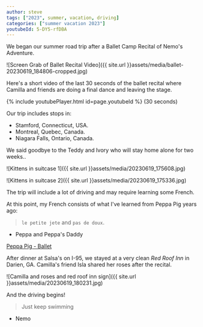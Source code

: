 ```yaml
---
author: steve
tags: ["2023", summer, vacation, driving]
categories: ["summer vacation 2023"]
youtubeId: 5-DY5-rfDBA
---
```

We began our summer road trip after a Ballet Camp Recital of Nemo's Adventure.  

![Screen Grab of Ballet Recital Video]({{ site.url }}assets/media/ballet-20230619_184806-cropped.jpg)

Here's a short video of the last 30 seconds of the ballet recital where Camilla and friends are doing a final dance and leaving the stage.

{% include youtubePlayer.html id=page.youtubeId %}
(30 seconds)

Our trip includes stops in:
- Stamford, Connecticut, USA.
- Montreal, Quebec, Canada.
- Niagara Falls, Ontario, Canada.

We said goodbye to the Teddy and Ivory who will stay home alone for two weeks..  

![Kittens in suitcase 1]({{ site.url }}assets/media/20230619_175608.jpg)

![Kittens in suitcase 2]({{ site.url }}assets/media/20230619_175336.jpg)


The trip will include a lot of driving and may require learning some French.  

At this point, my French consists of what I've learned from Peppa Pig years ago:

> `le petite jete` and `pas de doux`.

- Peppa and Peppa's Daddy

[Peppa Pig - Ballet](https://www.youtube.com/watch?time_continue=4&v=Zlp3Aif6jJA&embeds_referring_euri=https%3A%2F%2Fwww.bing.com%2F&embeds_referring_origin=https%3A%2F%2Fwww.bing.com&source_ve_path=Mjg2NjY&feature=emb_logo)

After dinner at Salsa's on I-95, we stayed at a very clean *Red Roof Inn* in Darien, GA. Camilla's friend Isla shared her roses after the recital.

![Camilla and roses and red roof inn sign]({{ site.url }}assets/media/20230619_180231.jpg)

And the driving begins!

> Just keep swimming

- Nemo
